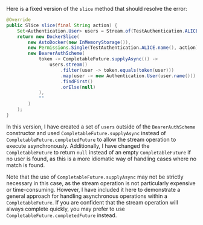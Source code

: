 Here is a fixed version of the `slice` method that should resolve the error:
```java
@Override
public Slice slice(final String action) {
    Set<Authentication.User> users = Stream.of(TestAuthentication.ALICE, TestAuthentication.BOB).collect(Collectors.toSet());
    return new DockerSlice(
        new AstoDocker(new InMemoryStorage()),
        new Permissions.Single(TestAuthentication.ALICE.name(), action),
        new BearerAuthScheme(
            token -> CompletableFuture.supplyAsync(() -> 
                users.stream()
                    .filter(user -> token.equals(token(user)))
                    .map(user -> new Authentication.User(user.name()))
                    .findFirst()
                    .orElse(null)
            ),
            ""
        )
    );
}
```
In this version, I have created a set of `users` outside of the `BearerAuthScheme` constructor and used `CompletableFuture.supplyAsync` instead of `CompletableFuture.completedFuture` to allow the stream operation to execute asynchronously. Additionally, I have changed the `CompletableFuture` to return `null` instead of an empty `CompletableFuture` if no user is found, as this is a more idiomatic way of handling cases where no match is found.

Note that the use of `CompletableFuture.supplyAsync` may not be strictly necessary in this case, as the stream operation is not particularly expensive or time-consuming. However, I have included it here to demonstrate a general approach for handling asynchronous operations within a `CompletableFuture`. If you are confident that the stream operation will always complete quickly, you may prefer to use `CompletableFuture.completedFuture` instead.